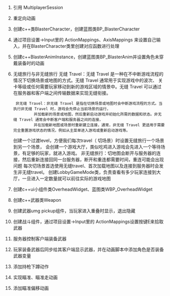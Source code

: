 1. 引用 MultiplayerSession
2. 重定向动画
3. 创建c++类BlasterCharacter，创建蓝图类BP_BlasterCharacter
4. 通过项目设置->Input里的 ActionMappings、AxisMappings 来设置自己输入，并在BlasterCharacter类里创建对应函数进行处理
5. 创建c++BlasterAnimInstance，创建蓝图类BP_BlasterAnim并设置角色未穿戴装备时的动画
6. 无缝旅行与非无缝旅行
		无缝 Travel：无缝 Travel 是一种在不中断游戏流程的情况下切换场景或地图的方式。无缝 Travel 通常用于实现游戏中的波次、
				关卡等级或任何需要玩家移动到新的游戏区域的情景中。无缝 Travel 可以通过在服务器和客户端之间传输数据来实现无缝衔接。
				
		非无缝 Travel：非无缝 Travel 是指在切换场景或地图时会中断游戏流程的方式。当执行非无缝 Travel 时，游戏会先停止当前场景的运行，
				并加载新的场景或地图，然后重新启动游戏并初始化所需的数据和状态。非无缝 Travel 通常会中断客户端和服务器之间的连接，
				并在加载新地图或场景时重新建立连接，通常，非无缝 Travel 更适用于需要完全重置游戏状态的情况，例如从主菜单进入游戏或重新启动游戏等。
				
	创建一个过渡level，方便我们每次travel（	切场景）时设置无缝旅行一个场景到另一个场景，
	会创建一个游戏大厅，类似吃鸡进入游戏会先进入一个等待场景，有足够的玩家，就进入游戏。
	非无缝旅行：切地图会断开与服务器的连接，然后重新连接回同一台服务器，断开和重连都需要时间，重连可能会出现问题
	每次切场景首选使用无缝travel、首次加载地图以及连接到服务器时会发生非无缝travel。
	创建LobbyGameMode类，负责查看有多少玩家连接到大厅，一旦进入一定数量就可以前往实际的游戏地图
7. 创建c++ui小组件类OverheadWidget、蓝图类WBP_OverheadWidget
8. 创建c++武器类Weapon
9. 创建武器umg pickup组件，当玩家进入重叠时显示，退出隐藏
10. 创建战斗组件，通过项目设置->Input里的 ActionMappings设置按键E来拾取武器
11. 服务器控制客户端装备武器
12. 玩家装备武器后同步给其客户端显示武器，并在动画脚本中添加角色是否装备武器变量
13. 添加持枪下蹲动作
14. 实现瞄准、瞄准走动画
15. 添加瞄准偏移动画
	
